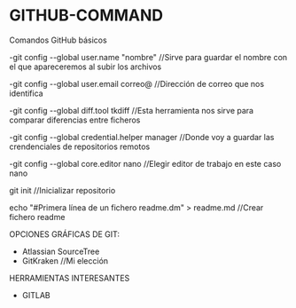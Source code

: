 # GITHUB-COMMAND
Comandos GitHub básicos

-git config --global user.name "nombre"      //Sirve para guardar el nombre con el que apareceremos al subir los archivos

-git config --global user.email correo@      //Dirección de correo que nos identifica

-git config --global diff.tool tkdiff        //Esta herramienta nos sirve para comparar diferencias entre ficheros

-git config --global credential.helper manager      //Donde voy a guardar las crendenciales de repositorios remotos

-git config --global core.editor nano        //Elegir editor de trabajo en este caso nano

git init 				     //Inicializar repositorio

echo "#Primera línea de un fichero readme.dm" > readme.md	//Crear fichero readme


OPCIONES GRÁFICAS DE GIT:
- Atlassian SourceTree
- GitKraken																	//Mi elección
	 	 	 	 	 
					 
HERRAMIENTAS INTERESANTES 
- GITLAB

